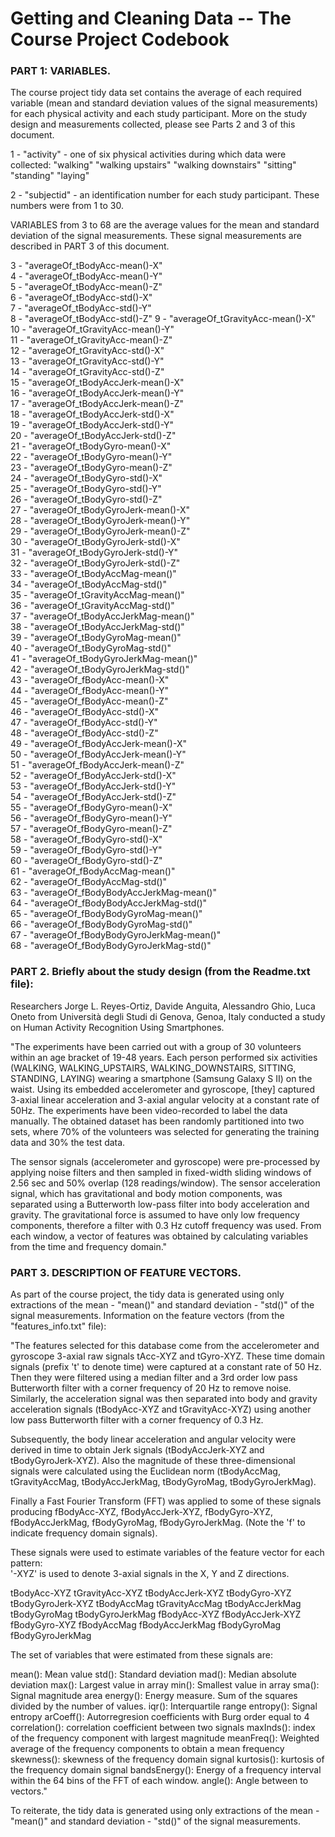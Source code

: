 Getting and Cleaning Data -- The Course Project Codebook
========================================================

### PART 1: VARIABLES. 
The course project tidy data set contains the average of each required variable (mean and standard deviation values of the signal measurements) for each physical activity and each study participant. More on the study design and measurements collected, please see Parts 2 and 3 of this document.

1  - "activity" - one of six physical activities during which data were collected:
  "walking"
	"walking upstairs"
	"walking downstairs"
	"sitting"
	"standing"
	"laying"

2  - "subjectid" - an identification number for each study participant. These numbers were from 1 to 30.

VARIABLES from 3 to 68 are the average values for the mean and standard deviation of the signal measurements.
These signal measurements are described in PART 3 of this document.
                         
3  - "averageOf_tBodyAcc-mean()-X"  
4  - "averageOf_tBodyAcc-mean()-Y"          
5  - "averageOf_tBodyAcc-mean()-Z"  
6  - "averageOf_tBodyAcc-std()-X"  
7  - "averageOf_tBodyAcc-std()-Y"  
8  - "averageOf_tBodyAcc-std()-Z" 
9  - "averageOf_tGravityAcc-mean()-X"  
10 - "averageOf_tGravityAcc-mean()-Y"       
11 - "averageOf_tGravityAcc-mean()-Z"  
12 - "averageOf_tGravityAcc-std()-X"  
13 - "averageOf_tGravityAcc-std()-Y"  
14 - "averageOf_tGravityAcc-std()-Z"  
15 - "averageOf_tBodyAccJerk-mean()-X"  
16 - "averageOf_tBodyAccJerk-mean()-Y"       
17 - "averageOf_tBodyAccJerk-mean()-Z"   
18 - "averageOf_tBodyAccJerk-std()-X"        
19 - "averageOf_tBodyAccJerk-std()-Y"   
20 - "averageOf_tBodyAccJerk-std()-Z"   
21 - "averageOf_tBodyGyro-mean()-X"    
22 - "averageOf_tBodyGyro-mean()-Y"    
23 - "averageOf_tBodyGyro-mean()-Z"    
24 - "averageOf_tBodyGyro-std()-X"           
25 - "averageOf_tBodyGyro-std()-Y"    
26 - "averageOf_tBodyGyro-std()-Z"         
27 - "averageOf_tBodyGyroJerk-mean()-X"   
28 - "averageOf_tBodyGyroJerk-mean()-Y"     
29 - "averageOf_tBodyGyroJerk-mean()-Z"   
30 - "averageOf_tBodyGyroJerk-std()-X"      
31 - "averageOf_tBodyGyroJerk-std()-Y"   
32 - "averageOf_tBodyGyroJerk-std()-Z"      
33 - "averageOf_tBodyAccMag-mean()"   
34 - "averageOf_tBodyAccMag-std()"            
35 - "averageOf_tGravityAccMag-mean()"    
36 - "averageOf_tGravityAccMag-std()"       
37 - "averageOf_tBodyAccJerkMag-mean()"      
38 - "averageOf_tBodyAccJerkMag-std()"      
39 - "averageOf_tBodyGyroMag-mean()"    
40 - "averageOf_tBodyGyroMag-std()"         
41 - "averageOf_tBodyGyroJerkMag-mean()"    
42 - "averageOf_tBodyGyroJerkMag-std()"     
43 - "averageOf_fBodyAcc-mean()-X"    
44 - "averageOf_fBodyAcc-mean()-Y"          
45 - "averageOf_fBodyAcc-mean()-Z"    
46 - "averageOf_fBodyAcc-std()-X"           
47 - "averageOf_fBodyAcc-std()-Y"    
48 - "averageOf_fBodyAcc-std()-Z"           
49 - "averageOf_fBodyAccJerk-mean()-X"    
50 - "averageOf_fBodyAccJerk-mean()-Y"      
51 - "averageOf_fBodyAccJerk-mean()-Z"    
52 - "averageOf_fBodyAccJerk-std()-X"       
53 - "averageOf_fBodyAccJerk-std()-Y"    
54 - "averageOf_fBodyAccJerk-std()-Z"       
55 - "averageOf_fBodyGyro-mean()-X"    
56 - "averageOf_fBodyGyro-mean()-Y"         
57 - "averageOf_fBodyGyro-mean()-Z"    
58 - "averageOf_fBodyGyro-std()-X"          
59 - "averageOf_fBodyGyro-std()-Y"    
60 - "averageOf_fBodyGyro-std()-Z"          
61 - "averageOf_fBodyAccMag-mean()"    
62 - "averageOf_fBodyAccMag-std()"          
63 - "averageOf_fBodyBodyAccJerkMag-mean()"     
64 - "averageOf_fBodyBodyAccJerkMag-std()"  
65 - "averageOf_fBodyBodyGyroMag-mean()"     
66 - "averageOf_fBodyBodyGyroMag-std()"     
67 - "averageOf_fBodyBodyGyroJerkMag-mean()"   
68 - "averageOf_fBodyBodyGyroJerkMag-std()"    


### PART 2. Briefly about the study design (from the Readme.txt file):

Researchers Jorge L. Reyes-Ortiz, Davide Anguita, Alessandro Ghio, Luca Oneto from Università degli Studi di Genova, Genoa, Italy conducted a study on Human Activity Recognition Using Smartphones. 

"The experiments have been carried out with a group of 30 volunteers within an age bracket of 19-48 years. Each person performed six activities (WALKING, WALKING_UPSTAIRS, WALKING_DOWNSTAIRS, SITTING, STANDING, LAYING) wearing a smartphone (Samsung Galaxy S II) on the waist. Using its embedded accelerometer and gyroscope, [they] captured 3-axial linear acceleration and 3-axial angular velocity at a constant rate of 50Hz. The experiments have been video-recorded to label the data manually. The obtained dataset has been randomly partitioned into two sets, where 70% of the volunteers was selected for generating the training data and 30% the test data. 

The sensor signals (accelerometer and gyroscope) were pre-processed by applying noise filters and then sampled in fixed-width sliding windows of 2.56 sec and 50% overlap (128 readings/window). The sensor acceleration signal, which has gravitational and body motion components, was separated using a Butterworth low-pass filter into body acceleration and gravity. The gravitational force is assumed to have only low frequency components, therefore a filter with 0.3 Hz cutoff frequency was used. From each window, a vector of features was obtained by calculating variables from the time and frequency domain."


### PART 3. DESCRIPTION OF FEATURE VECTORS.
As part of the course project, the tidy data is generated using only extractions of the mean - "mean()" and standard deviation - "std()" of the signal measurements. Information on the feature vectors (from the "features_info.txt" file):

"The features selected for this database come from the accelerometer and gyroscope 3-axial raw signals tAcc-XYZ and tGyro-XYZ. These time domain signals (prefix 't' to denote time) were captured at a constant rate of 50 Hz. Then they were filtered using a median filter and a 3rd order low pass Butterworth filter with a corner frequency of 20 Hz to remove noise. Similarly, the acceleration signal was then separated into body and gravity acceleration signals (tBodyAcc-XYZ and tGravityAcc-XYZ) using another low pass Butterworth filter with a corner frequency of 0.3 Hz. 

Subsequently, the body linear acceleration and angular velocity were derived in time to obtain Jerk signals (tBodyAccJerk-XYZ and tBodyGyroJerk-XYZ). Also the magnitude of these three-dimensional signals were calculated using the Euclidean norm (tBodyAccMag, tGravityAccMag, tBodyAccJerkMag, tBodyGyroMag, tBodyGyroJerkMag). 

Finally a Fast Fourier Transform (FFT) was applied to some of these signals producing fBodyAcc-XYZ, fBodyAccJerk-XYZ, fBodyGyro-XYZ, fBodyAccJerkMag, fBodyGyroMag, fBodyGyroJerkMag. (Note the 'f' to indicate frequency domain signals). 

These signals were used to estimate variables of the feature vector for each pattern:  
'-XYZ' is used to denote 3-axial signals in the X, Y and Z directions.

tBodyAcc-XYZ
tGravityAcc-XYZ
tBodyAccJerk-XYZ
tBodyGyro-XYZ
tBodyGyroJerk-XYZ
tBodyAccMag
tGravityAccMag
tBodyAccJerkMag
tBodyGyroMag
tBodyGyroJerkMag
fBodyAcc-XYZ
fBodyAccJerk-XYZ
fBodyGyro-XYZ
fBodyAccMag
fBodyAccJerkMag
fBodyGyroMag
fBodyGyroJerkMag

The set of variables that were estimated from these signals are: 

mean(): Mean value
std(): Standard deviation
mad(): Median absolute deviation 
max(): Largest value in array
min(): Smallest value in array
sma(): Signal magnitude area
energy(): Energy measure. Sum of the squares divided by the number of values. 
iqr(): Interquartile range 
entropy(): Signal entropy
arCoeff(): Autorregresion coefficients with Burg order equal to 4
correlation(): correlation coefficient between two signals
maxInds(): index of the frequency component with largest magnitude
meanFreq(): Weighted average of the frequency components to obtain a mean frequency
skewness(): skewness of the frequency domain signal 
kurtosis(): kurtosis of the frequency domain signal 
bandsEnergy(): Energy of a frequency interval within the 64 bins of the FFT of each window.
angle(): Angle between to vectors."

To reiterate, the tidy data is generated using only extractions of the mean - "mean()" and standard deviation - "std()" of the signal measurements.
